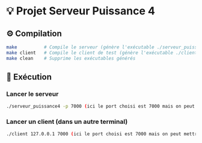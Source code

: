 # 💡 Projet Serveur Puissance 4 

## ⚙️ Compilation

```bash
make          # Compile le serveur (génère l'exécutable ./serveur_puissance4)
make client   # Compile le client de test (génère l'exécutable ./client)
make clean    # Supprime les exécutables générés
```
## 🚀 Exécution

### Lancer le serveur

```bash
./serveur_puissance4 -p 7000 (ici le port choisi est 7000 mais on peut mettre ce que l'on veut)
```

### Lancer un client (dans un autre terminal)

```bash
./client 127.0.0.1 7000 (ici le port choisi est 7000 mais on peut mettre ce que l'on veut)
```

